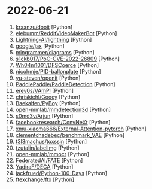 # 2022-06-21

1. [kraanzu/dooit](https://github.com/kraanzu/dooit "A TUI todo manager") [Python]
2. [elebumm/RedditVideoMakerBot](https://github.com/elebumm/RedditVideoMakerBot "Create Reddit Videos with just✨ one command ✨") [Python]
3. [Lightning-AI/lightning](https://github.com/Lightning-AI/lightning "Build high-performance AI models with PyTorch Lightning (organized PyTorch). Deploy models with Lightning Apps (organized Python to build end-to-end ML systems).") [Python]
4. [google/jax](https://github.com/google/jax "Composable transformations of Python+NumPy programs: differentiate, vectorize, JIT to GPU/TPU, and more") [Python]
5. [mingrammer/diagrams](https://github.com/mingrammer/diagrams "🎨 Diagram as Code for prototyping cloud system architectures") [Python]
6. [s1ckb017/PoC-CVE-2022-26809](https://github.com/s1ckb017/PoC-CVE-2022-26809 "PoC for CVE-2022-26809, analisys and considerations are shown in the github.io.") [Python]
7. [Wh04m1001/DFSCoerce](https://github.com/Wh04m1001/DFSCoerce "") [Python]
8. [nicohmje/PID-ballonplate](https://github.com/nicohmje/PID-ballonplate "A simple-ish project using a Raspberry Pi and three servos.") [Python]
9. [yu-steven/openit](https://github.com/yu-steven/openit "致力于打造免费无感的翻墙环境") [Python]
10. [PaddlePaddle/PaddleDetection](https://github.com/PaddlePaddle/PaddleDetection "Object Detection toolkit based on PaddlePaddle. It supports object detection, instance segmentation, multiple object tracking and real-time multi-person keypoint detection.") [Python]
11. [erev0s/VAmPI](https://github.com/erev0s/VAmPI "Vulnerable REST API with OWASP top 10 vulnerabilities for security testing") [Python]
12. [chriskiehl/Gooey](https://github.com/chriskiehl/Gooey "Turn (almost) any Python command line program into a full GUI application with one line") [Python]
13. [Baekalfen/PyBoy](https://github.com/Baekalfen/PyBoy "Game Boy emulator written in Python") [Python]
14. [open-mmlab/mmdetection3d](https://github.com/open-mmlab/mmdetection3d "OpenMMLab's next-generation platform for general 3D object detection.") [Python]
15. [s0md3v/Arjun](https://github.com/s0md3v/Arjun "HTTP parameter discovery suite.") [Python]
16. [facebookresearch/ConvNeXt](https://github.com/facebookresearch/ConvNeXt "Code release for ConvNeXt model") [Python]
17. [xmu-xiaoma666/External-Attention-pytorch](https://github.com/xmu-xiaoma666/External-Attention-pytorch "🍀 Pytorch implementation of various Attention Mechanisms, MLP, Re-parameter, Convolution, which is helpful to further understand papers.⭐⭐⭐") [Python]
18. [clementchadebec/benchmark_VAE](https://github.com/clementchadebec/benchmark_VAE "Unifying Generative Autoencoder implementations in Python") [Python]
19. [t3l3machus/toxssin](https://github.com/t3l3machus/toxssin "A POST-XSS exploitation tool.") [Python]
20. [tzutalin/labelImg](https://github.com/tzutalin/labelImg "🖍️ LabelImg is a graphical image annotation tool and label object bounding boxes in images") [Python]
21. [open-mmlab/mmocr](https://github.com/open-mmlab/mmocr "OpenMMLab Text Detection, Recognition and Understanding Toolbox") [Python]
22. [FederatedAI/FATE](https://github.com/FederatedAI/FATE "An Industrial Grade Federated Learning Framework") [Python]
23. [YadiraF/DECA](https://github.com/YadiraF/DECA "DECA: Detailed Expression Capture and Animation (SIGGRAPH 2021)") [Python]
24. [jackfrued/Python-100-Days](https://github.com/jackfrued/Python-100-Days "Python - 100天从新手到大师") [Python]
25. [ftexchange/ftx](https://github.com/ftexchange/ftx "FTX Sample Code") [Python]
